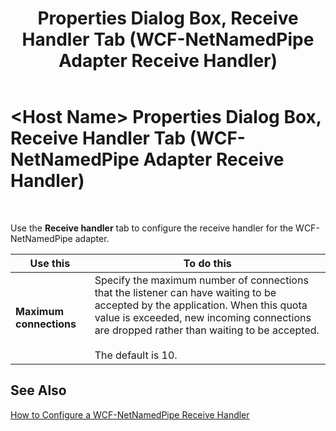 ﻿---
title: <Host Name> Properties Dialog Box, Receive Handler Tab (WCF-NetNamedPipe Adapter Receive Handler)
TOCTitle: <Host Name> Properties Dialog Box, Receive Handler Tab (WCF-NetNamedPipe Adapter Receive Handler)
ms:assetid: c4bcbb8f-0b30-41ed-8fb9-86ae61ebdf83
ms:mtpsurl: https://msdn.microsoft.com/en-us/library/Bb728127(v=BTS.80)
ms:contentKeyID: 51531036
ms.date: 08/30/2017
mtps_version: v=BTS.80
f1_keywords:
- bts10.adapters.wcf-netnamedpipe.receivehandler.receivehandler
---

# \<Host Name\> Properties Dialog Box, Receive Handler Tab (WCF-NetNamedPipe Adapter Receive Handler)

 

Use the **Receive handler** tab to configure the receive handler for the WCF-NetNamedPipe adapter.

<table>
<thead>
<tr class="header">
<th>Use this</th>
<th>To do this</th>
</tr>
</thead>
<tbody>
<tr class="odd">
<td><strong>Maximum connections</strong></td>
<td>Specify the maximum number of connections that the listener can have waiting to be accepted by the application. When this quota value is exceeded, new incoming connections are dropped rather than waiting to be accepted.<br />
<br />
The default is 10.</td>
</tr>
</tbody>
</table>


## See Also

[How to Configure a WCF-NetNamedPipe Receive Handler](https://msdn.microsoft.com/library/bb743827\(v=bts.80\))

